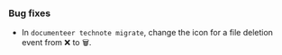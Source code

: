 ### Bug fixes

- In `documenteer technote migrate`, change the icon for a file deletion event from ❌ to 🗑️.
